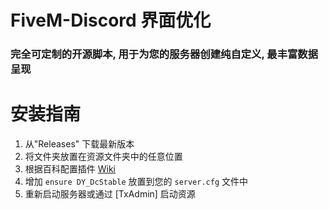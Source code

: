 # **FiveM-Discord 界面优化**

### 完全可定制的开源脚本, 用于为您的服务器创建纯自定义, 最丰富数据呈现

# 安装指南

1. 从"Releases" 下载最新版本
2. 将文件夹放置在资源文件夹中的任意位置
3. 根据百科配置插件 [Wiki](https://github.com/boofiboi/FiveM-Discord-Presence/wikiConfiguration)
4. 增加 `ensure DY_DcStable` 放置到您的 `server.cfg` 文件中
5. 重新启动服务器或通过 [TxAdmin] 启动资源
